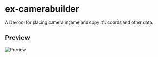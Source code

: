 # ex-camerabuilder
A Devtool for placing camera ingame and copy it's coords and other data.

## Preview

![Preview](https://media.discordapp.net/attachments/759295612976889867/1014208811680145449/unknown.png)
